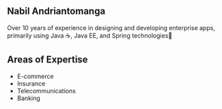 ##  Nabil Andriantomanga
Over 10 years of experience in designing and developing enterprise apps, primarily using Java ☕, Java EE, and Spring technologies🌱

##  Areas of Expertise
- E-commerce
- Insurance
- Telecommunications
- Banking

